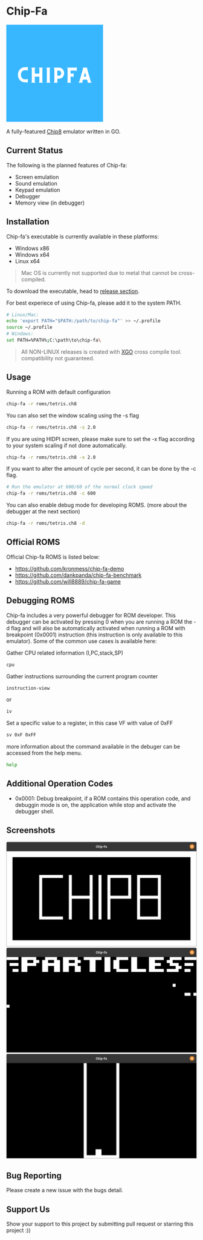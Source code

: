 # Chip-Fa
![Chip-fa icon](./Icon.png)


A fully-featured [Chip8](https://en.wikipedia.org/wiki/CHIP-8) emulator written in GO.

## Current Status
The following is the planned features of Chip-fa:
- Screen emulation
- Sound emulation
- Keypad emulation
- Debugger
- Memory view (in debugger)

## Installation
Chip-fa's executable is currently available in these platforms:
- Windows x86
- Windows x64
- Linux x64

> Mac OS is currently not supported due to metal that cannot be cross-compiled.


To download the executable, head to [release section](https://github.com/raveltan/chip-fa/releases).

For best experiece of using Chip-fa, please add it to the system PATH.
```bash
# Linux/Mac:
echo 'export PATH="$PATH:/path/to/chip-fa"' >> ~/.profile
source ~/.profile
# Windows:
set PATH=%PATH%;C:\path\to\chip-fa\
```

> All NON-LINUX releases is created with [XGO](https://github.com/karalabe/xgo) cross compile tool. compatibility not guaranteed.
## Usage
Running a ROM with default configuration
```bash
chip-fa -r roms/tetris.ch8
```
You can also set the window scaling using the -s flag
```bash
chip-fa -r roms/tetris.ch8 -s 2.0
```
If you are using HIDPI screen, please make sure to set the -x flag according to your system scaling if not done automatically.
```bash
chip-fa -r roms/tetris.ch8 -x 2.0
```
If you want to alter the amount of cycle per second, it can be done by the -c flag. 
```bash
# Run the emulator at 600/60 of the normal clock speed
chip-fa -r roms/tetris.ch8 -c 600
```
You can also enable debug mode for developing ROMS. (more about the debugger at the next section)
```bash
chip-fa -r roms/tetris.ch8 -d
```
## Official ROMS

Official Chip-fa ROMS is listed below:
- https://github.com/kronmess/chip-fa-demo
- https://github.com/dankpanda/chip-fa-benchmark
- https://github.com/will8889/chip-fa-game

## Debugging ROMS

Chip-fa includes a very powerful debugger for ROM developer. This debugger can be activated by pressing 0 when you are running a ROM the -d flag and will also be automatically activated when running a ROM with breakpoint (0x0001) instruction (this instruction is only available to this emulator). Some of the common use cases is available here:

Gather CPU related information (I,PC,stack,SP)
```bash
cpu
```

Gather instructions surrounding the current program counter
```bash
instruction-view
```
or
```bash
iv
```

Set a specific value to a register, in this case VF with value of 0xFF
```bash
sv 0xF 0xFF
```

more information about the command available in the debuger can be accessed from the help menu.
```bash
help
```


## Additional Operation Codes

- 0x0001: Debug breakpoint, if a ROM contains this operation code, and debuggin mode is on, the application while stop and activate the debugger shell.

## Screenshots
![Chip8 Logo ROM.](./ss/chip8.png)
![Particle Demo ROM.](./ss/particle.png)
![Tetris ROM.](./ss/tetris.png)

## Bug Reporting
Please create a new issue with the bugs detail.

## Support Us
Show your support to this project by submitting pull request or starring this project :))
